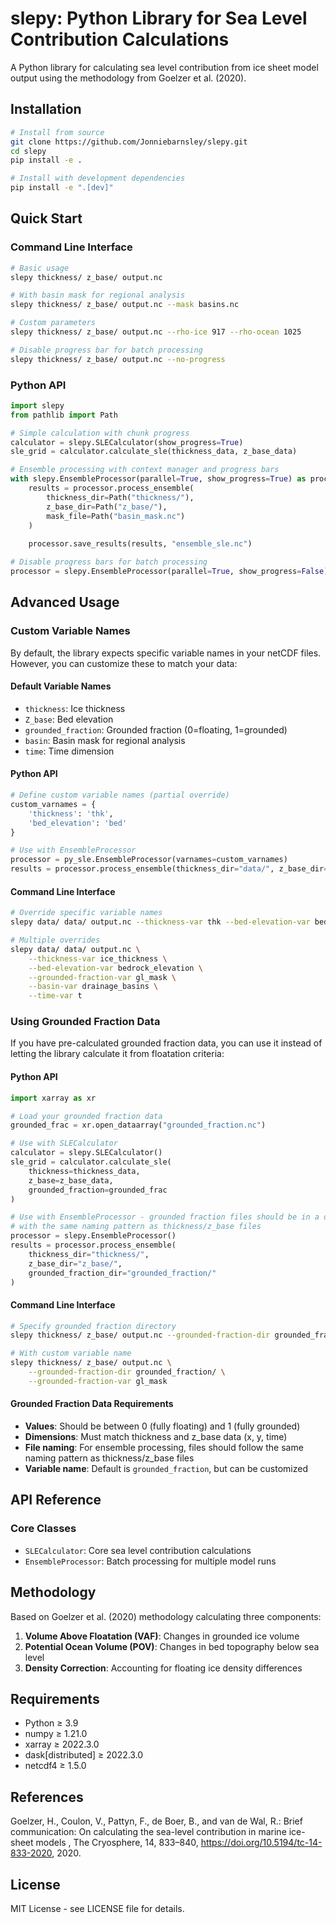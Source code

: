 # slepy: Python Library for Sea Level Contribution Calculations

A Python library for calculating sea level contribution from ice sheet model output using the methodology from Goelzer et al. (2020).

## Installation

```bash
# Install from source
git clone https://github.com/Jonniebarnsley/slepy.git
cd slepy
pip install -e .

# Install with development dependencies
pip install -e ".[dev]"
```

## Quick Start

### Command Line Interface

```bash
# Basic usage
slepy thickness/ z_base/ output.nc

# With basin mask for regional analysis
slepy thickness/ z_base/ output.nc --mask basins.nc

# Custom parameters
slepy thickness/ z_base/ output.nc --rho-ice 917 --rho-ocean 1025

# Disable progress bar for batch processing
slepy thickness/ z_base/ output.nc --no-progress
```

### Python API

```python
import slepy
from pathlib import Path

# Simple calculation with chunk progress
calculator = slepy.SLECalculator(show_progress=True)
sle_grid = calculator.calculate_sle(thickness_data, z_base_data)

# Ensemble processing with context manager and progress bars
with slepy.EnsembleProcessor(parallel=True, show_progress=True) as processor:
    results = processor.process_ensemble(
        thickness_dir=Path("thickness/"),
        z_base_dir=Path("z_base/"),
        mask_file=Path("basin_mask.nc")
    )
    
    processor.save_results(results, "ensemble_sle.nc")

# Disable progress bars for batch processing
processor = slepy.EnsembleProcessor(parallel=True, show_progress=False)
```

## Advanced Usage

### Custom Variable Names

By default, the library expects specific variable names in your netCDF files. However, you can customize these to match your data:

#### Default Variable Names
- `thickness`: Ice thickness
- `Z_base`: Bed elevation 
- `grounded_fraction`: Grounded fraction (0=floating, 1=grounded)
- `basin`: Basin mask for regional analysis
- `time`: Time dimension

#### Python API

```python
# Define custom variable names (partial override)
custom_varnames = {
    'thickness': 'thk',
    'bed_elevation': 'bed'
}

# Use with EnsembleProcessor
processor = py_sle.EnsembleProcessor(varnames=custom_varnames)
results = processor.process_ensemble(thickness_dir="data/", z_base_dir="data/")
```

#### Command Line Interface

```bash
# Override specific variable names
slepy data/ data/ output.nc --thickness-var thk --bed-elevation-var bed

# Multiple overrides
slepy data/ data/ output.nc \
    --thickness-var ice_thickness \
    --bed-elevation-var bedrock_elevation \
    --grounded-fraction-var gl_mask \
    --basin-var drainage_basins \
    --time-var t
```

### Using Grounded Fraction Data

If you have pre-calculated grounded fraction data, you can use it instead of letting the library calculate it from floatation criteria:

#### Python API

```python
import xarray as xr

# Load your grounded fraction data
grounded_frac = xr.open_dataarray("grounded_fraction.nc")

# Use with SLECalculator
calculator = slepy.SLECalculator()
sle_grid = calculator.calculate_sle(
    thickness=thickness_data, 
    z_base=z_base_data,
    grounded_fraction=grounded_frac
)

# Use with EnsembleProcessor - grounded fraction files should be in a directory
# with the same naming pattern as thickness/z_base files
processor = slepy.EnsembleProcessor()
results = processor.process_ensemble(
    thickness_dir="thickness/",
    z_base_dir="z_base/", 
    grounded_fraction_dir="grounded_fraction/"
)
```

#### Command Line Interface

```bash
# Specify grounded fraction directory
slepy thickness/ z_base/ output.nc --grounded-fraction-dir grounded_fraction/

# With custom variable name
slepy thickness/ z_base/ output.nc \
    --grounded-fraction-dir grounded_fraction/ \
    --grounded-fraction-var gl_mask
```

#### Grounded Fraction Data Requirements

- **Values**: Should be between 0 (fully floating) and 1 (fully grounded)
- **Dimensions**: Must match thickness and z_base data (x, y, time)
- **File naming**: For ensemble processing, files should follow the same naming pattern as thickness/z_base files
- **Variable name**: Default is `grounded_fraction`, but can be customized

## API Reference

### Core Classes

- `SLECalculator`: Core sea level contribution calculations
- `EnsembleProcessor`: Batch processing for multiple model runs

## Methodology

Based on Goelzer et al. (2020) methodology calculating three components:

1. **Volume Above Floatation (VAF)**: Changes in grounded ice volume
2. **Potential Ocean Volume (POV)**: Changes in bed topography below sea level
3. **Density Correction**: Accounting for floating ice density differences

## Requirements

- Python ≥ 3.9
- numpy ≥ 1.21.0
- xarray ≥ 2022.3.0  
- dask[distributed] ≥ 2022.3.0
- netcdf4 ≥ 1.5.0

## References

Goelzer, H., Coulon, V., Pattyn, F., de Boer, B., and van de Wal, R.: Brief communication: On calculating the sea-level contribution in marine ice-sheet models , The Cryosphere, 14, 833–840, https://doi.org/10.5194/tc-14-833-2020, 2020.

## License

MIT License - see LICENSE file for details.
